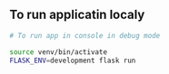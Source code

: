 ## To run applicatin localy 

```bash
# To run app in console in debug mode

source venv/bin/activate
FLASK_ENV=development flask run 
```
